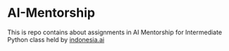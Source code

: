 # AI-Mentorship
This is repo contains about assignments in AI Mentorship for Intermediate Python class held by [indonesia.ai](https://instagram.com/indonesia.ai)